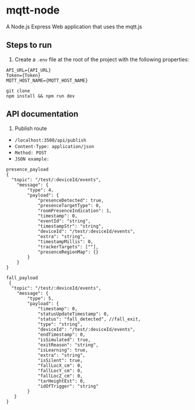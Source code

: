 # mqtt-node
A Node.js Express Web application that uses the mqtt.js  


## Steps to run  

1. Create a `.env` file at the root of the project with the following properties:

```
API_URL={API_URL}
Token={Token}
MQTT_HOST_NAME={MQTT_HOST_NAME}

```

`git clone`  
`npm install && npm run dev`


## API documentation

1. Publish route 

- `/localhost:3500/api/publish` 
- `Content-Type: application/json`
- `Method: POST`
- `JSON example:`

```
presence_payload
{
  "topic": "/test/:deviceId/events",
    "message": {
        "type": 4,
        "payload": {
            "presenceDetected": true,
            "presenceTargetType": 0,
            "roomPresenceIndication": 1,
            "timestamp": 0,
            "eventId": "string",
            "timestampStr": "string",
            "deviceId": "/test/:deviceId/events",
            "extra": "string",
            "timestampMillis": 0,
            "trackerTargets": [""],
            "presenceRegionMap": {}
        }
    }
} 
```


```
fall_payload
 {
  "topic": "/test/:deviceId/events",
    "message": {
        "type": 5,
        "payload": {
            "timestamp": 0,
            "statusUpdateTimestamp": 0,
            "status": "fall_detected", //fall_exit,
            "type": "string",
            "deviceId": "/test/:deviceId/events",
            "endTimestamp": 0,
            "isSimulated": true,
            "exitReason": "string",
            "isLearning": true,
            "extra": "string",
            "isSilent": true,
            "fallLocX_cm": 0,
            "fallLocY_cm": 0,
            "fallLocZ_cm": 0,
            "tarHeightEst": 0,
            "idOfTrigger": "string"
        }
   }
}
```

